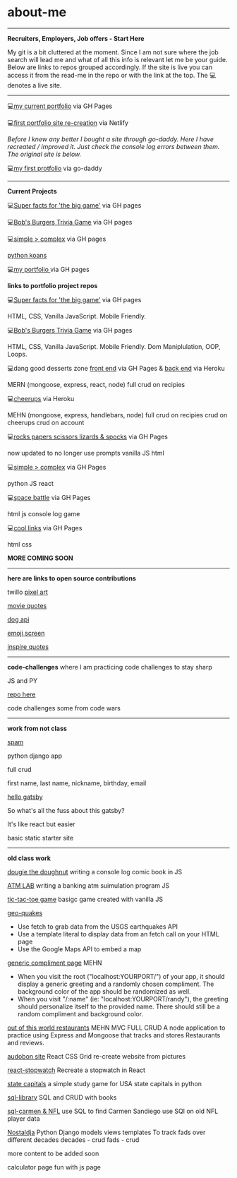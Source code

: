 # about-me

******

__Recruiters, Employers, Job offers _-_ Start Here__

My git is a bit cluttered at the moment. Since I am not sure where the job search will lead me and what of all this info is relevant let me be your guide.
Below are links to repos grouped accordingly. If the site is live you can access it from the read-me in the repo or with the link at the top.
The 💻 denotes a live site.

------

💻[my current portfolio](https://brianlovega.github.io/portfolio-improvements/) via GH Pages


💻[first portfolio site re-creation](https://brianloveless-copy.netlify.com/) via Netlify

_Before I knew any better I bought a site through go-daddy. Here I have recreated / improved it. Just check the console log errors between them. The original site is below._

💻[my first protfolio](www.brianloveless.com) via go-daddy

______

__Current Projects__

💻[Super facts for 'the big game'](https://brianlovega.github.io/super-fun-facts/) via GH pages

💻[Bob's Burgers Trivia Game](https://brianlovega.github.io//bobs_burgers_trivia/) via GH pages

💻[simple > complex](brianlovega.github.io/proj4-simple-over-complex) via GH pages

[python koans](https://github.com/BrianLoveGa/python_koans)

💻[my portfolio ](https://github.com/BrianLoveGa/portfolio-improvements) via GH pages




__links to portfolio project repos__

💻[Super facts for 'the big game'](https://github.com/BrianLoveGa/super-fun-facts) via GH pages

HTML, CSS, Vanilla JavaScript. Mobile Friendly.


💻[Bob's Burgers Trivia Game](https://github.com/BrianLoveGa/bobs_burgers_trivia/) via GH pages

HTML, CSS, Vanilla JavaScript. Mobile Friendly. Dom Maniplulation, OOP, Loops. 

💻dang good desserts zone [front end](https://github.com/esin87/ga-seir-project3-frontend) via GH Pages & [back end](https://github.com/esin87/ga-seir-project3) via Heroku


MERN (mongoose, express, react, node)
full crud on recipies

💻[cheerups](https://github.com/BrianLoveGa/project-2-cheerupApp) via Heroku


MEHN (mongoose, express, handlebars, node)
full crud on recipies
crud on cheerups
crud on account

💻[rocks papers scissors lizards & spocks](https://github.com/BrianLoveGa/game-rock-paper-scissors) via GH Pages

now updated to no longer use prompts
vanilla JS
html



💻[simple > complex](https://github.com/BrianLoveGa/proj4-simple-over-complex) via GH Pages


python JS
react

💻[space battle](https://github.com/BrianLoveGa/space-battle-game) via GH Pages


html js
console log game

💻[cool links](https://github.com/BrianLoveGa/cool-LinksPage) via GH Pages


html css


__MORE COMING SOON__


******

__here are links to open source contributions__

twillo [pixel art](https://github.com/BrianLoveGa/open-pixel-art)

[movie quotes](https://github.com/BrianLoveGa/popular-movie-quotes)

[dog api](https://github.com/BrianLoveGa/dog-api-images)

[emoji screen](https://github.com/BrianLoveGa/emojiscreen)

[inspire quotes](https://github.com/BrianLoveGa/inspirational-quotes)




****
__code-challenges__
where I am practicing code challenges to stay sharp


JS and PY

[repo here](https://github.com/BrianLoveGa/code_work)


code challenges some from code wars

****

__work from not class__

[spam](https://github.com/BrianLoveGa/python_practice_spam)


python django app

full crud 

first name, last name, nickname, birthday, email

[hello gatsby](https://github.com/BrianLoveGa/all-the-fuss-about-gatsby)


So what's all the fuss about this gatsby?

It's like react but easier

basic static starter site


*****
__old class work__

[dougie the doughnut](https://github.com/BrianLoveGa/douggie-the-doughnut-adventure/tree/master/donut_adventure)
writing a console log comic book in JS

[ATM LAB](https://github.com/BrianLoveGa/JS_ATM_LAB/blob/master/src/challenge.js)
writing a banking atm suimulation program JS

[tic-tac-toe game](https://github.com/BrianLoveGa/first-tic-tac-toe-game)
basigc game created with vanilla JS

[geo-quakes](https://github.com/BrianLoveGa/geoquakes)

+ Use fetch to grab data from the USGS earthquakes API
+ Use a template literal to display data from an fetch call on your HTML page
+ Use the Google Maps API to embed a map


[generic compliment page](https://github.com/BrianLoveGa/compliments-needed-page)
MEHN
+ When you visit the root ("localhost:YOURPORT/") of your app, it should display a generic greeting and a randomly chosen compliment. The background color of the app should be randomized as well.
+ When you visit "/:name" (ie: "localhost:YOURPORT/randy"), the greeting should personalize itself to the provided name. There should still be a random compliment and background color.

[out of this world restaurants](https://github.com/BrianLoveGa/out-of-this-world)
MEHN
MVC
FULL CRUD
A node application to practice using Express and Mongoose that tracks and stores Restaurants and reviews.

[audobon site](https://github.com/BrianLoveGa/bird-site-recreation-react-grid)
React
CSS Grid
re-create website from pictures

[react-stopwatch](https://github.com/BrianLoveGa/stopwatch-in-react)
Recreate a stopwatch in React

[state capitals](https://github.com/BrianLoveGa/state-capitals-python)
a simple study game for USA state capitals in python

[sql-library](https://github.com/BrianLoveGa/sql-library)
SQL and CRUD with books

[sql-carmen & NFL](https://github.com/BrianLoveGa/oldnfl-sql-lab)
use SQL to find Carmen Sandiego
use SQl on old NFL player data

[Nostaldja](https://github.com/BrianLoveGa/Nostaldja)
Python Django models views templates
To track fads over different decades
decades - crud
fads - crud

more content to be added soon

calculator page
fun with js page
